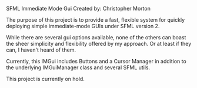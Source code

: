 SFML Immediate Mode Gui
Created by: Christopher Morton

The purpose of this project is to provide a fast, flexible system for quickly deploying simple immediate-mode GUIs under SFML version 2.

While there are several gui options available, none of the others can boast the sheer simplicity and flexibility offered by my approach.  Or at least if they can, I haven't heard of them.

Currently, this IMGui includes Buttons and a Cursor Manager in addition to the underlying IMGuiManager class and several SFML utils.

This project is currently on hold.
